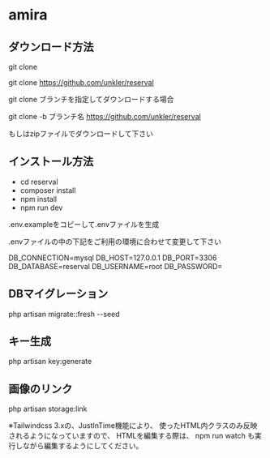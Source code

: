 # amira

## ダウンロード方法

git clone

git clone https://github.com/unkler/reserval


git clone ブランチを指定してダウンロードする場合

git clone -b ブランチ名 https://github.com/unkler/reserval

もしはzipファイルでダウンロードして下さい

## インストール方法
- cd reserval
- composer install
- npm install
- npm run dev

.env.exampleをコピーして.envファイルを生成

.envファイルの中の下記をご利用の環境に合わせて変更して下さい

DB_CONNECTION=mysql
DB_HOST=127.0.0.1
DB_PORT=3306
DB_DATABASE=reserval
DB_USERNAME=root
DB_PASSWORD=

## DBマイグレーション

php artisan migrate::fresh --seed

## キー生成

php artisan key:generate

## 画像のリンク

php artisan storage:link

※Tailwindcss 3.xの、JustInTime機能により、 使ったHTML内クラスのみ反映されるようになっていますので、 HTMLを編集する際は、 npm run watch も実行しながら編集するようにしてください。